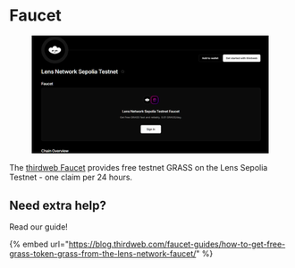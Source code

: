 # Faucet

<figure><img src=".gitbook/assets/image (2).png" alt=""><figcaption></figcaption></figure>

The [thirdweb Faucet](https://thirdweb.com/lens-network-sepolia-testnet?utm_source=lens&utm_medium=docs) provides free testnet GRASS on the Lens Sepolia Testnet - one claim per 24 hours.

## Need extra help?

Read our guide!

{% embed url="https://blog.thirdweb.com/faucet-guides/how-to-get-free-grass-token-grass-from-the-lens-network-faucet/" %}
